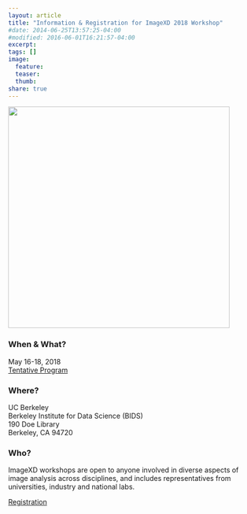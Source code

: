 ```yaml
---
layout: article
title: "Information & Registration for ImageXD 2018 Workshop"
#date: 2014-06-25T13:57:25-04:00
#modified: 2016-06-01T16:21:57-04:00
excerpt:
tags: []
image:
  feature:
  teaser:
  thumb:
share: true
---
```

<img class='pull-right' src="{{ site.baseurl }}/images/doe-floorplan.jpg" style="width: 450px;"/>

### When & What?

May 16-18, 2018 <br />
<a href="{{ site.url }}/programs/imagexd2018" class="btn"> Tentative Program </a>

### Where?

UC Berkeley <br />
Berkeley Institute for Data Science (BIDS) <br />
190 Doe Library <br />
Berkeley, CA 94720 <br />

### Who?

ImageXD workshops are open to anyone involved in diverse aspects of image analysis across disciplines, and includes representatives from universities, industry and national labs.

<a href="https://docs.google.com/forms/d/13gRMnLP3MTd3g6JoxfTZT0vBZqa10dE3Gg5HOwRR82Y/" class="btn"> Registration </a>


